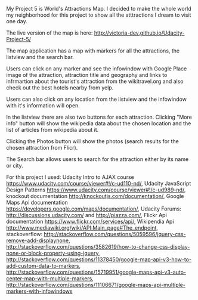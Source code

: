 My Project 5 is World's Attractions Map. 
I decided to make the whole world my neighborhood for this project to show all the atttractions I dream to visit one day. 


The live version of the map is here: http://victoria-dev.github.io/Udacity-Project-5/


The map application has a map with markers for all the attractions, the listview and the search bar. 


Users can click on any marker and see the infowindow with Google Place image of the attraction, attraction title and geography and links to infrmartion about the tourist's attraction from the wikitravel.org and also check out the best hotels nearby from yelp. 


Users can also click on any location from the listview and the infowindow with it's information will open.


In the listview there are also two buttons for each attraction. Clicking "More info" button will show the wikipedia data about the chosen location and the list of articles from wikipedia about it.


Clicking the Photos button will show the photos (search results for the chosen attraction from Flicr).


The Search bar allows users to search for the attraction either by its name or city. 

For this project I used: Udacity Intro to AJAX course https://www.udacity.com/course/viewer#!/c-ud110-nd/, Udacity JavaScript Design Patterns https://www.udacity.com/course/viewer#!/c-ud989-nd/, knockout documentation http://knockoutjs.com/documentation/, Google Maps Api documentation https://developers.google.com/maps/documentation/, Udacity Forums: http://discussions.udacity.com/ and http://piazza.com/, Flickr Api documentation https://www.flickr.com/services/api/, Wikipendia Api http://www.mediawiki.org/wiki/API:Main_page#The_endpoint, stackoverflow: http://stackoverflow.com/questions/5059596/jquery-css-remove-add-displaynone, http://stackoverflow.com/questions/3582619/how-to-change-css-display-none-or-block-property-using-jquery, http://stackoverflow.com/questions/11378450/google-map-api-v3-how-to-add-custom-data-to-markers, http://stackoverflow.com/questions/15719951/google-maps-api-v3-auto-center-map-with-multiple-markers, http://stackoverflow.com/questions/11106671/google-maps-api-multiple-markers-with-infowindows
